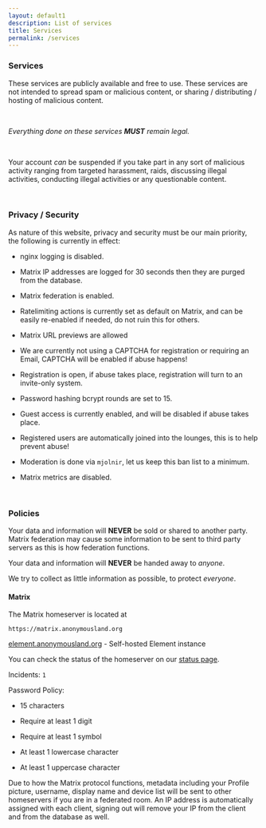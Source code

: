 ```yaml
---
layout: default1
description: List of services
title: Services
permalink: /services
---
```


### __Services__

These services are publicly available and free to use. 
These services are not intended to spread spam or malicious content, or sharing / distributing / hosting of malicious content.

<br>

*Everything done on these services **MUST** remain legal.*

<br>

Your account *can* be suspended if you take part in any sort of malicious activity ranging from targeted harassment, raids, discussing illegal activities, conducting illegal activities or any questionable content.

<br>

### __Privacy / Security__

As nature of this website, privacy and security must be our main priority, the following is currently in effect:

- nginx logging is disabled.

- Matrix IP addresses are logged for 30 seconds then they are purged from the database.

- Matrix federation is enabled.

- Ratelimiting actions is currently set as default on Matrix, and can be easily re-enabled if needed, do not ruin this for others.

- Matrix URL previews are allowed

- We are currently not using a CAPTCHA for registration or requiring an Email, CAPTCHA will be enabled if abuse happens!

- Registration is open, if abuse takes place, registration will turn to an invite-only system.

- Password hashing bcrypt rounds are set to 15.

- Guest access is currently enabled, and will be disabled if abuse takes place.

- Registered users are automatically joined into the lounges, this is to help prevent abuse!

- Moderation is done via ``mjolnir``, let us keep this ban list to a minimum.

- Matrix metrics are disabled.

<br>

### __Policies__

Your data and information will **NEVER** be sold or shared to another party. 
Matrix federation may cause some information to be sent to third party servers as this is how federation functions.

Your data and information will **NEVER** be handed away to *anyone*.

We try to collect as little information as possible, to protect *everyone*.

#### __Matrix__

The Matrix homeserver is located at

``https://matrix.anonymousland.org``

[element.anonymousland.org](https://element.anonymousland.org) - Self-hosted Element instance

You can check the status of the homeserver on our [status page](https://status.anonymousland.org/status/services).

Incidents: ``1``

Password Policy:

- 15 characters

- Require at least 1 digit

- Require at least 1 symbol

- At least 1 lowercase character

- At least 1 uppercase character

Due to how the Matrix protocol functions, metadata including your Profile picture, username, display name and device list will be sent to other homeservers if you are in a federated room.
An IP address is automatically assigned with each client, signing out will remove your IP from the client and from the database as well.
